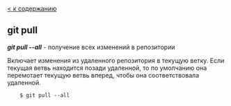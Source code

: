 [< к содержанию](./readme.md)

## git pull

***git pull --all*** - получение всех изменений в репозитории

Включает изменения из удаленного репозитория в текущую ветку. Если текущая ветвь находится позади удаленной, то по умолчанию она перемотает текущую ветвь вперед, чтобы она соответствовала удаленной.

        $ git pull --all

        